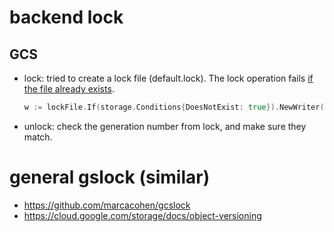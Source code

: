 # backend lock
## 

## GCS
* lock: tried to create a lock file (default.lock). The lock operation fails [if the file already exists](https://github.com/hashicorp/terraform/blob/27b720113ed5143a870ec151b3b7c9d955a09bc0/backend/remote-state/gcs/client.go#L93).
  ```go
  w := lockFile.If(storage.Conditions{DoesNotExist: true}).NewWriter(c.storageContext)
  ```
* unlock: check the generation number from lock, and make sure they match.

# general gslock (similar)
* https://github.com/marcacohen/gcslock
* https://cloud.google.com/storage/docs/object-versioning
